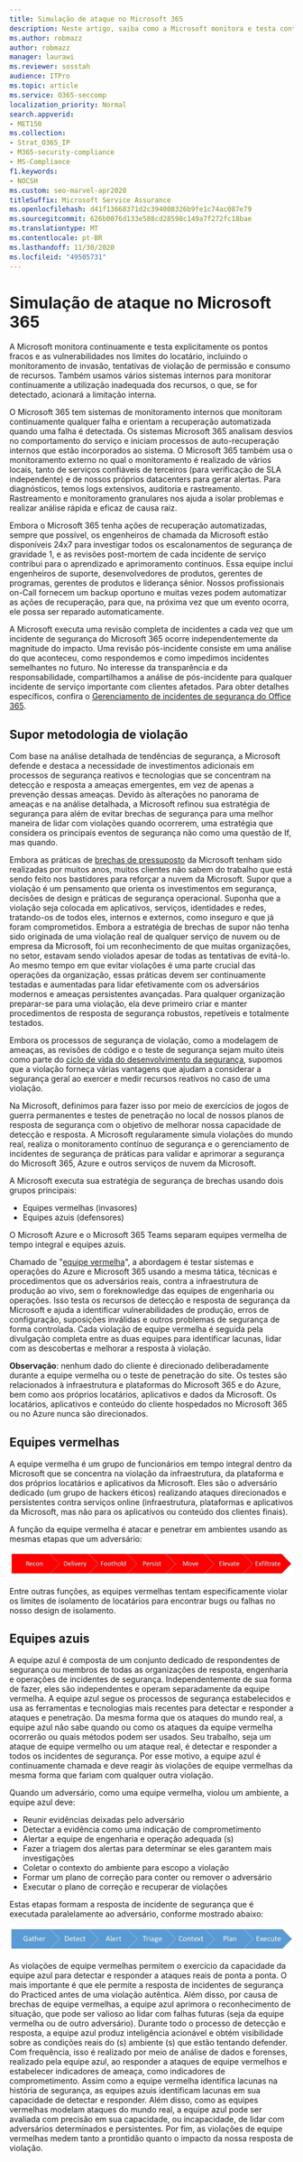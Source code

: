 ```yaml
---
title: Simulação de ataque no Microsoft 365
description: Neste artigo, saiba como a Microsoft monitora e testa continuamente os limites do locatário para o Microsoft 365.
ms.author: robmazz
author: robmazz
manager: laurawi
ms.reviewer: sosstah
audience: ITPro
ms.topic: article
ms.service: O365-seccomp
localization_priority: Normal
search.appverid:
- MET150
ms.collection:
- Strat_O365_IP
- M365-security-compliance
- MS-Compliance
f1.keywords:
- NOCSH
ms.custom: seo-marvel-apr2020
titleSuffix: Microsoft Service Assurance
ms.openlocfilehash: d41f13668371d2c394008326b9fe1c74ac087e79
ms.sourcegitcommit: 626b0076d133e588cd28598c149a7f272fc18bae
ms.translationtype: MT
ms.contentlocale: pt-BR
ms.lasthandoff: 11/30/2020
ms.locfileid: "49505731"
---
```

# <a name="attack-simulation-in-microsoft-365"></a>Simulação de ataque no Microsoft 365

A Microsoft monitora continuamente e testa explicitamente os pontos fracos e as vulnerabilidades nos limites do locatário, incluindo o monitoramento de invasão, tentativas de violação de permissão e consumo de recursos. Também usamos vários sistemas internos para monitorar continuamente a utilização inadequada dos recursos, o que, se for detectado, acionará a limitação interna.

O Microsoft 365 tem sistemas de monitoramento internos que monitoram continuamente qualquer falha e orientam a recuperação automatizada quando uma falha é detectada. Os sistemas Microsoft 365 analisam desvios no comportamento do serviço e iniciam processos de auto-recuperação internos que estão incorporados ao sistema. O Microsoft 365 também usa o monitoramento externo no qual o monitoramento é realizado de vários locais, tanto de serviços confiáveis de terceiros (para verificação de SLA independente) e de nossos próprios datacenters para gerar alertas. Para diagnósticos, temos logs extensivos, auditoria e rastreamento. Rastreamento e monitoramento granulares nos ajuda a isolar problemas e realizar análise rápida e eficaz de causa raiz.

Embora o Microsoft 365 tenha ações de recuperação automatizadas, sempre que possível, os engenheiros de chamada da Microsoft estão disponíveis 24x7 para investigar todos os escalonamentos de segurança de gravidade 1, e as revisões post-mortem de cada incidente de serviço contribui para o aprendizado e aprimoramento contínuos. Essa equipe inclui engenheiros de suporte, desenvolvedores de produtos, gerentes de programas, gerentes de produtos e liderança sênior. Nossos profissionais on-Call fornecem um backup oportuno e muitas vezes podem automatizar as ações de recuperação, para que, na próxima vez que um evento ocorra, ele possa ser reparado automaticamente.

A Microsoft executa uma revisão completa de incidentes a cada vez que um incidente de segurança do Microsoft 365 ocorre independentemente da magnitude do impacto. Uma revisão pós-incidente consiste em uma análise do que aconteceu, como respondemos e como impedimos incidentes semelhantes no futuro. No interesse da transparência e da responsabilidade, compartilhamos a análise de pós-incidente para qualquer incidente de serviço importante com clientes afetados. Para obter detalhes específicos, confira o [Gerenciamento de incidentes de segurança do Office 365](https://aka.ms/Office365SIM).

## <a name="assume-breach-methodology"></a>Supor metodologia de violação

Com base na análise detalhada de tendências de segurança, a Microsoft defende e destaca a necessidade de investimentos adicionais em processos de segurança reativos e tecnologias que se concentram na detecção e resposta a ameaças emergentes, em vez de apenas a prevenção dessas ameaças. Devido às alterações no panorama de ameaças e na análise detalhada, a Microsoft refinou sua estratégia de segurança para além de evitar brechas de segurança para uma melhor maneira de lidar com violações quando ocorrerem, uma estratégia que considera os principais eventos de segurança não como uma questão de If, mas quando.

Embora as práticas de [brechas de pressuposto](https://www.microsoft.com/TrustCenter/Security/default.aspx) da Microsoft tenham sido realizadas por muitos anos, muitos clientes não sabem do trabalho que está sendo feito nos bastidores para reforçar a nuvem da Microsoft. Supor que a violação é um pensamento que orienta os investimentos em segurança, decisões de design e práticas de segurança operacional. Suponha que a violação seja colocada em aplicativos, serviços, identidades e redes, tratando-os de todos eles, internos e externos, como inseguro e que já foram comprometidos. Embora a estratégia de brechas de supor não tenha sido originada de uma violação real de qualquer serviço de nuvem ou de empresa da Microsoft, foi um reconhecimento de que muitas organizações, no setor, estavam sendo violados apesar de todas as tentativas de evitá-lo. Ao mesmo tempo em que evitar violações é uma parte crucial das operações da organização, essas práticas devem ser continuamente testadas e aumentadas para lidar efetivamente com os adversários modernos e ameaças persistentes avançadas. Para qualquer organização preparar-se para uma violação, ela deve primeiro criar e manter procedimentos de resposta de segurança robustos, repetíveis e totalmente testados.

Embora os processos de segurança de violação, como a modelagem de ameaças, as revisões de código e o teste de segurança sejam muito úteis como parte do [ciclo de vida do desenvolvimento da segurança](https://www.microsoft.com/securityengineering/sdl/), supomos que a violação forneça várias vantagens que ajudam a considerar a segurança geral ao exercer e medir recursos reativos no caso de uma violação.

Na Microsoft, definimos para fazer isso por meio de exercícios de jogos de guerra permanentes e testes de penetração no local de nossos planos de resposta de segurança com o objetivo de melhorar nossa capacidade de detecção e resposta. A Microsoft regularamente simula violações do mundo real, realiza o monitoramento contínuo de segurança e o gerenciamento de incidentes de segurança de práticas para validar e aprimorar a segurança do Microsoft 365, Azure e outros serviços de nuvem da Microsoft.

A Microsoft executa sua estratégia de segurança de brechas usando dois grupos principais:
- Equipes vermelhas (invasores)
- Equipes azuis (defensores)

O Microsoft Azure e o Microsoft 365 Teams separam equipes vermelha de tempo integral e equipes azuis.

Chamado de "[equipe vermelha](https://go.microsoft.com/fwlink/?linkid=518599)", a abordagem é testar sistemas e operações do Azure e Microsoft 365 usando a mesma tática, técnicas e procedimentos que os adversários reais, contra a infraestrutura de produção ao vivo, sem o foreknowledge das equipes de engenharia ou operações. Isso testa os recursos de detecção e resposta de segurança da Microsoft e ajuda a identificar vulnerabilidades de produção, erros de configuração, suposições inválidas e outros problemas de segurança de forma controlada. Cada violação de equipe vermelha é seguida pela divulgação completa entre as duas equipes para identificar lacunas, lidar com as descobertas e melhorar a resposta à violação.

**Observação**: nenhum dado do cliente é direcionado deliberadamente durante a equipe vermelha ou o teste de penetração do site. Os testes são relacionados à infraestrutura e plataformas do Microsoft 365 e do Azure, bem como aos próprios locatários, aplicativos e dados da Microsoft. Os locatários, aplicativos e conteúdo do cliente hospedados no Microsoft 365 ou no Azure nunca são direcionados.

## <a name="red-teams"></a>Equipes vermelhas

A equipe vermelha é um grupo de funcionários em tempo integral dentro da Microsoft que se concentra na violação da infraestrutura, da plataforma e dos próprios locatários e aplicativos da Microsoft. Eles são o adversário dedicado (um grupo de hackers éticos) realizando ataques direcionados e persistentes contra serviços online (infraestrutura, plataformas e aplicativos da Microsoft, mas não para os aplicativos ou conteúdo dos clientes finais).

A função da equipe vermelha é atacar e penetrar em ambientes usando as mesmas etapas que um adversário:
 
![Estágios de violação](../media/office-365-isolation-breach-stages.png)

Entre outras funções, as equipes vermelhas tentam especificamente violar os limites de isolamento de locatários para encontrar bugs ou falhas no nosso design de isolamento.

## <a name="blue-teams"></a>Equipes azuis

A equipe azul é composta de um conjunto dedicado de respondentes de segurança ou membros de todas as organizações de resposta, engenharia e operações de incidentes de segurança. Independentemente de sua forma de fazer, eles são independentes e operam separadamente da equipe vermelha. A equipe azul segue os processos de segurança estabelecidos e usa as ferramentas e tecnologias mais recentes para detectar e responder a ataques e penetração. Da mesma forma que os ataques do mundo real, a equipe azul não sabe quando ou como os ataques da equipe vermelha ocorrerão ou quais métodos podem ser usados. Seu trabalho, seja um ataque de equipe vermelho ou um ataque real, é detectar e responder a todos os incidentes de segurança. Por esse motivo, a equipe azul é continuamente chamada e deve reagir às violações de equipe vermelhas da mesma forma que fariam com qualquer outra violação.

Quando um adversário, como uma equipe vermelha, violou um ambiente, a equipe azul deve:

- Reunir evidências deixadas pelo adversário
- Detectar a evidência como uma indicação de comprometimento
- Alertar a equipe de engenharia e operação adequada (s)
- Fazer a triagem dos alertas para determinar se eles garantem mais investigações
- Coletar o contexto do ambiente para escopo a violação
- Formar um plano de correção para conter ou remover o adversário
- Executar o plano de correção e recuperar de violações

Estas etapas formam a resposta de incidente de segurança que é executada paralelamente ao adversário, conforme mostrado abaixo:
 
![Estágios de resposta de violação](../media/office-365-isolation-breach-response-stages.png)

As violações de equipe vermelhas permitem o exercício da capacidade da equipe azul para detectar e responder a ataques reais de ponta a ponta. O mais importante é que ele permite a resposta de incidentes de segurança do Practiced antes de uma violação autêntica. Além disso, por causa de brechas de equipe vermelhas, a equipe azul aprimora o reconhecimento de situação, que pode ser valioso ao lidar com falhas futuras (seja da equipe vermelha ou de outro adversário). Durante todo o processo de detecção e resposta, a equipe azul produz inteligência acionável e obtém visibilidade sobre as condições reais do (s) ambiente (s) que estão tentando defender. Com frequência, isso é realizado por meio de análise de dados e forenses, realizado pela equipe azul, ao responder a ataques de equipe vermelhos e estabelecer indicadores de ameaça, como indicadores de comprometimento. Assim como a equipe vermelha identifica lacunas na história de segurança, as equipes azuis identificam lacunas em sua capacidade de detectar e responder. Além disso, como as equipes vermelhas modelam ataques do mundo real, a equipe azul pode ser avaliada com precisão em sua capacidade, ou incapacidade, de lidar com adversários determinados e persistentes. Por fim, as violações de equipe vermelhas medem tanto a prontidão quanto o impacto da nossa resposta de violação.

